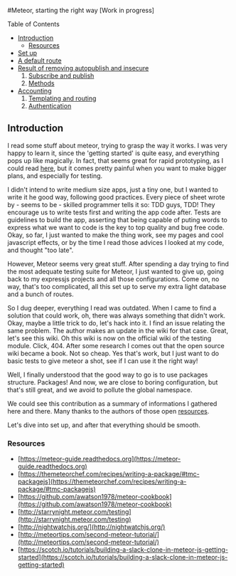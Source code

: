 #Meteor, starting the right way
[Work in progress]

Table of Contents
  * [Introduction](#introduction)
  	* [Resources](#resources)
  * [Set up](set_up.md)
  * [A default route](default_route.md)
  * [Result of removing autopublish and insecure](autopublish_insecure.md)
    1. [Subscribe and publish](autopublish_insecure.md#1-subscribe-and-publish)
    2. [Methods](autopublish_insecure.md#2-methods)
  * [Accounting](accounting.md)
    1. [Templating and routing](accounting.md#i-templating-and-routing)
    2. [Authentication](accounting.md#ii-authentication)

Introduction
------------

I read some stuff about meteor, trying to grasp the way it works. I was very happy to learn it, since the 'getting started' is quite easy, and everything pops up like magically. In fact, that seems great for rapid prototyping, as I could read [here](https://meteor-guide.readthedocs.org/en/latest/structure/#the-building-blocks-of-a-meteor-app), but it comes pretty painful when you want to make bigger plans, and especially for testing.

I didn't intend to write medium size apps, just a tiny one, but I wanted to write it he good way, following good practices. Every piece of sheet wrote by - seems to be - skilled programmer tells it so: TDD guys, TDD!
They encourage us to write tests first and writing the app code after.
Tests are guidelines to build the app, asserting that being capable of puting words to express what we want to code is the key to top quality and bug free code. Okay, so far, I just wanted to make the thing work, see my pages and cool javascript effects, or by the time I read those advices I looked at my code, and thought "too late".

However, Meteor seems very great stuff. After spending a day trying to find the most adequate testing suite for Meteor, I just wanted to give up, going back to my expressjs projects and all those configurations. Come on, no way, that's too complicated, all this set up to serve my extra light database and a bunch of routes.

So I dug deeper, everything I read was outdated. When I came to find a solution that could work, oh, there was always something that didn't work. Okay, maybe a little trick to do, let's hack into it. I find an issue relating the same problem. The author makes an update in the wiki for that case. Great, let's see this wiki. Oh this wiki is now on the official wiki of the testing module. Click, 404. After some research I comes out that the open source wiki became a book. Not so cheap. Yes that's work, but I just want to do basic tests to give meteor a shot, see if I can use it the right way!

Well, I finally understood that the good way to go is to use packages structure.
Packages! And now, we are close to boring configuration, but that's still great, and we avoid to pollute the global namespace.

We could see this contribution as a summary of informations I gathered here and there.
Many thanks to the authors of those open [resources](#resources).

Let's dive into set up, and after that everything should be smooth.


### Resources

* [https://meteor-guide.readthedocs.org](https://meteor-guide.readthedocs.org)
* [https://themeteorchef.com/recipes/writing-a-package/#tmc-packagejs](https://themeteorchef.com/recipes/writing-a-package/#tmc-packagejs)
* [https://github.com/awatson1978/meteor-cookbook](https://github.com/awatson1978/meteor-cookbook)
*	[http://starrynight.meteor.com/testing](http://starrynight.meteor.com/testing)
* [http://nightwatchjs.org/](http://nightwatchjs.org/)
* [http://meteortips.com/second-meteor-tutorial/](http://meteortips.com/second-meteor-tutorial/)
* [https://scotch.io/tutorials/building-a-slack-clone-in-meteor-js-getting-started](https://scotch.io/tutorials/building-a-slack-clone-in-meteor-js-getting-started)














